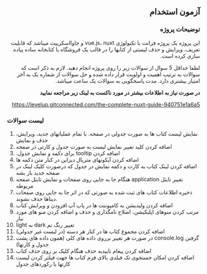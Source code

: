 ## <div dir='rtl'>آزمون استخدام</div>
### <div dir='rtl'>توضیحات پروژه</div>
<div dir='rtl'>این پروژه یک پروژه فرانت با تکنولوژی vue.js، nuxt و جاوااسکریپت میباشد که قابلیت تعریف، ویرایش و حذف لیستی از کتابها را در قالب یک فروشگاه یا کتابخانه ساده پیاده سازی کرده است.

لطفا حداقل 5 سوال از سوالات زیر را روی پروژه انجام دهید. لازم به ذکر است که سوالات به ترتیب اهمیت و اولویت قرار داده شده و حل سوالات از شماره یک به آخر امتیاز بیشتری دارد.
مدت پاسخگویی به سوالات یک ساعت میباشد.

**در صورت نیاز به اطلاعات بیشتر در مورد ناکست به لینک زیر مراجعه نمایید**

https://levelup.gitconnected.com/the-complete-nuxt-guide-940751e1a6a5
</div>

### لیست سوالات
1. نمایش لیست کتاب ها به صورت جدولی در صفحه. با تمام عملیاتهای جدید، ویرایش، حذف و نمایش
2. اضافه کردن کلید تغییر نمایش لیست به صورت جدول و کارتی در صفحه
3. <div dir='rtl'> اضافه کردن tooltip برای دکمه و نمایش جدول.</div>
4. اضافه کردن آیکونهای متریال دیزاین در کنار متن دکمه ها
5. اضافه کردن لینک کتاب به کارت و دکمه نمایش در جدول که درصورت کلیک لینک در صفحه جدید باز بشه
6. <div dir='rtl'> تغییر تایتل application هنگام جا به جایی روی صفحات و نمایش تایتل صفحه مربوطه</div>
7. ذخیره اطلاعات کتاب های ثبت شده به صورتی که در اثر جا به جایی روی صفحات دیتاها حذف نشوند.
8. اضافه کردن ولیدیشن به کامپوننت ها در پاپ آپ افزودن و ویرایش کتاب
9. مرتب کردن منوهای اپلیکیشن، اصلاح نامگذاری و حذف و اضافه کردن منو های مورد نیاز
10. <div dir='rtl'> تغییر رنگ تم dark به light</div>
11. اضافه کردن مجموع کتاب ها در کنار هر دسته (در لیست غیر جدولی)
12. <div dir='rtl'> گرفتن console.log در صورت هر تغییر برروی داده های کلی (همون داده های پشت جدول و کارتها)</div>
13. اضافه کردن پیغام تاییدیه حذف هنگام کلیک بر روی حذف کتاب
14. اضافه کردن امکان جستجوی تک فیلدی بالای فرم کتاب ها جهت فیلتر کردن لیست کارتها یا رکوردهای جدول
